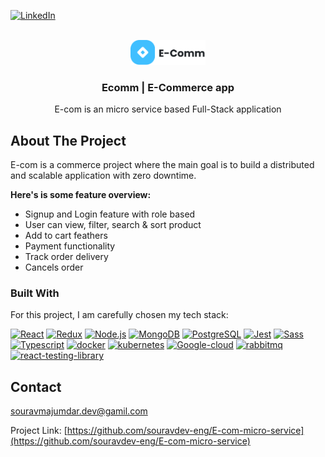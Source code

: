 <a name="readme-top"></a>

[![LinkedIn][linkedin-shield]][linkedin-url]

<!-- PROJECT LOGO -->
<br />
<div align="center">
  <a href="https://github.com/souravdev-eng/E-com-micro-service">
    <img src="./client/public/img/logo.png" alt="Logo" width="120" height="40">
  </a>

  <h3 align="center">Ecomm | E-Commerce app</h3>

  <p align="center">
    E-com is an micro service based Full-Stack application
  </p>
</div>

<!-- ABOUT THE PROJECT -->

## About The Project

E-com is a commerce project where the main goal is to build a distributed and scalable application with zero downtime.

**Here's is some feature overview:**

- Signup and Login feature with role based
- User can view, filter, search & sort product
- Add to cart feathers
- Payment functionality
- Track order delivery
- Cancels order

### Built With

For this project, I am carefully chosen my tech stack:

<a href="https://reactjs.org/" title="React"><img src="https://github.com/get-icon/geticon/raw/master/icons/react.svg" alt="React" width="35px" height="35px"></a> <a href="https://redux.js.org/" title="Redux"><img src="https://github.com/get-icon/geticon/raw/master/icons/redux.svg" alt="Redux" width="35px" height="35px"></a> <a href="https://nodejs.org/" title="Node.js"><img src="https://github.com/get-icon/geticon/raw/master/icons/nodejs-icon.svg" alt="Node.js" width="35px" height="35px"></a> <a href="https://www.mongodb.org/" title="MongoDB"><img src="https://github.com/get-icon/geticon/raw/master/icons/mongodb-icon.svg" alt="MongoDB" width="35px" height="35px"></a> <a href="https://www.postgresql.org/" title="PostgreSQL"><img src="https://github.com/get-icon/geticon/raw/master/icons/postgresql.svg" alt="PostgreSQL" width="35px" height="35px"></a> <a href="https://jestjs.io/" title="Jest"><img src="https://github.com/get-icon/geticon/raw/master/icons/jest.svg" alt="Jest" width="35px" height="35px"></a> <a href="https://sass-lang.com/" title="Sass"><img src="https://github.com/get-icon/geticon/raw/master/icons/sass.svg" alt="Sass" width="35px" height="35px"></a> <a href="https://www.typescriptlang.org/" title="Typescript"><img src="https://github.com/get-icon/geticon/raw/master/icons/typescript-icon.svg" alt="Typescript" width="35px" height="35px"></a> <a href="https://www.docker.com/" title="docker"><img src="https://github.com/get-icon/geticon/raw/master/icons/docker-icon.svg" alt="docker" width="35px" height="35px"></a> <a href="https://kubernetes.io/" title="kubernetes"><img src="https://github.com/get-icon/geticon/blob/master/icons/kubernetes.svg" alt="kubernetes" width="35px" height="35px"></a> <a href="https://www.docker.com/" title="Google Cloud"><img src="https://github.com/get-icon/geticon/blob/master/icons/google-cloud-platform.svg" alt="Google-cloud" width="35px" height="35px"></a> <a href="https://www.rabbitmq.com/" title="Rabbit MQ"><img src="https://cdn.freebiesupply.com/logos/large/2x/rabbitmq-logo-png-transparent.png" alt="rabbitmq" width="35px" height="35px"></a> <a href="https://testing-library.com/" title="React Testing Library"><img src="https://testing-library.com/img/octopus-64x64.png" alt="react-testing-library" width="35px" height="35px"></a>

<!-- <a href="https://www.elastic.co/products/elasticsearch" title="Elasticsearch"><img src="https://github.com/get-icon/geticon/raw/master/icons/elasticsearch.svg" alt="Elasticsearch" width="35px" height="35px"></a> -->

## Contact

souravmajumdar.dev@gamil.com

Project Link: [https://github.com/souravdev-eng/E-com-micro-service](https://github.com/souravdev-eng/E-com-micro-service)

<!-- MARKDOWN LINKS & IMAGES -->
<!-- https://www.markdownguide.org/basic-syntax/#reference-style-links -->

[linkedin-shield]: https://img.shields.io/badge/-LinkedIn-black.svg?style=for-the-badge&logo=linkedin&colorB=555
[linkedin-url]: https://www.linkedin.com/in/majumdarsourav/
